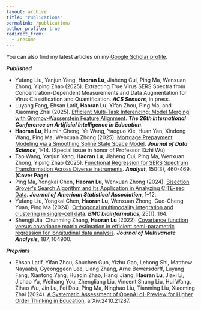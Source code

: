 ```yaml
---
layout: archive
title: "Publications"
permalink: /publication/
author_profile: true
redirect_from:
  - /resume
---
```


You can also find my latest articles on my [Google Scholar profile](https://scholar.google.com/citations?hl=en&user=CvNah7sAAAAJ).


***Published***
- Yufang Liu, Yanjun Yang, **Haoran Lu**, Jiaheng Cui, Ping Ma, Wenxuan Zhong, Yiping Zhao (2025). Extracting True Virus SERS Spectra from Concentration-Dependent Measurements and Data Augmentation for Virus Classification and Quantification. ***ACS Sensors***, in press.
- Luyang Fang, Ehsan Latif, **Haoran Lu**, Yifan Zhou, Ping Ma, and Xiaoming Zhai (2025). [Efficient Multi-Task Inferencing: Model Merging with Gromov-Wasserstein Feature Alignment](https://arxiv.org/pdf/2503.09774). ***The 26th International Conference on Artificial Intelligence in Education***.
- **Haoran Lu**, Huimin Cheng, Ye Wang, Yaoguo Xie, Huan Yan, Xindong Wang, Ping Ma, Wenxuan Zhong (2025). [Mortgage Prepayment Modeling via a Smoothing Spline State Space Model](https://jds-online.org/journal/JDS/article/1406/info). ***Journal of Data Science***, 1-14. (Special issue in honor of Professor Xizhi Wu)
- Tao Wang, Yanjun Yang, **Haoran Lu**, Jiaheng Cui, Ping Ma, Wenxuan Zhong, Yiping Zhao (2025). [Functional Regression for SERS Spectrum Transformation Across Diverse Instruments](https://pubs.rsc.org/en/content/articlepdf/2025/an/d4an01177e). ***Analyst***, 150(3), 460-469. **(Cover Page)**
- Ping Ma, Yongkai Chen, **Haoran Lu**, Wenxuan Zhong (2024). [Bisection Grover's Search Algorithm and Its Application in Analyzing CITE-seq Data](https://app.box.com/s/ok6j8dh33wwa5xo7kthkkultd08jlqln). ***Journal of American Statistical Association***, 1–12.
- Yufang Liu, Yongkai Chen, **Haoran Lu**, Wenxuan Zhong, Guo-Cheng Yuan,  Ping Ma (2024). [Orthogonal multimodality integration and clustering in single-cell data](https://bmcbioinformatics.biomedcentral.com/articles/10.1186/s12859-024-05773-y). ***BMC bioinformatics***, 25(1), 164.
- Shengji Jia, Chunming Zhang, **Haoran Lu** (2022). [Covariance function versus covariance matrix estimation in efficient semi-parametric regression for longitudinal data analysis](https://www.sciencedirect.com/science/article/abs/pii/S0047259X21001767). ***Journal of Multivariate Analysis***, 187, 104900.

***Preprints***

- Ehsan Latif, Yifan Zhou, Shuchen Guo, Yizhu Gao, Lehong Shi, Matthew Nayaaba, Gyeonggeon Lee, Liang Zhang, Arne Bewersdorff, Luyang Fang, Xiantong Yang, Huaqin Zhao, Hanqi Jiang, **Haoran Lu**, Jiaxi Li, Jichao Yu, Weihang You, Zhengliang Liu, Vincent Shung Liu, Hui Wang, Zihao Wu, Jin Lu, Fei Dou, Ping Ma, Ninghao Liu, Tianming Liu, Xiaoming Zhai (2024). [A Systematic Assessment of OpenAI o1-Preview for Higher Order Thinking in Education](https://arxiv.org/abs/2410.21287), arXiv:2410.21287.

